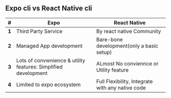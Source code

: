 ## Expo cli vs React Native cli

| # |Expo | React Native |
| --- | --- | --- |
| **1** | Third Party Service | By react native Community|
| **2** | Managed App development  | Bare-bone development(only a basic setup)|
| **3**| Lots of convwnience & utility features: Simplified development| ALmost No conviennce or Utility feature|
| **4** | Limited to expo ecosystem| Full Flexibility, Integrate with any native code |